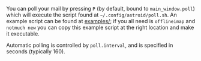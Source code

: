 You can poll your mail by pressing `P` (by default, bound to `main_window.poll`) which will execute the script found at `~/.config/astroid/poll.sh`. An example script can be found at [examples/](https://github.com/gauteh/astroid/tree/master/examples); if you all need is `offlineimap` and `notmuch new` you can copy this example script at the right location and make it executable.

Automatic polling is controlled by `poll.interval`, and is specified in seconds (typically 160).